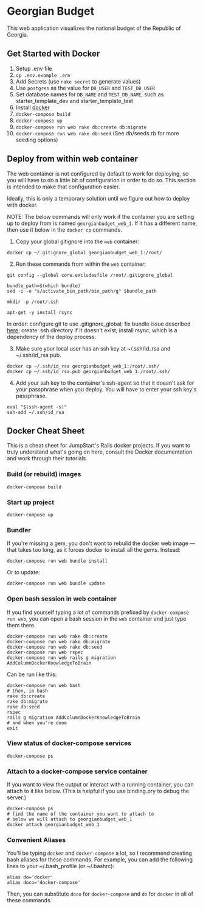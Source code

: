 # Georgian Budget

This web application visualizes the national budget of the Republic of Georgia.

## Get Started with Docker
1. Setup .env file
  1. `cp .env.example .env`
  2. Add Secrets (use `rake secret` to generate values)
  3. Use `postgres` as the value for `DB_USER` and `TEST_DB_USER`
  4. Set database names for `DB_NAME` and `TEST_DB_NAME`, such as starter_template_dev and starter_template_test
2. Install [docker](https://www.docker.com/products/overview)
3. `docker-compose build`
4. `docker-compose up`
5. `docker-compose run web rake db:create db:migrate`
6. `docker-compose run web rake db:seed` (See db/seeds.rb for more seeding options)

## Deploy from within web container
The web container is not configured by default to work for deploying, so you will have to do a little bit of configuration in order to do so. This section is intended to make that configuration easier.

Ideally, this is only a temporary solution until we figure out how to deploy with docker.

NOTE: The below commands will only work if the container you are setting up to deploy from is named `georgianbudget_web_1`. If it has a different name, then use it below in the `docker cp` commands.

1. Copy your global gitignore into the `web` container:
  ```
  docker cp ~/.gitignore_global georgianbudget_web_1:/root/
  ```

2. Run these commands from within the `web` container:
  ```
  git config --global core.excludesfile /root/.gitignore_global

  bundle_path=$(which bundle)
  sed -i -e "s/activate_bin_path/bin_path/g" $bundle_path

  mkdir -p /root/.ssh

  apt-get -y install rsync
  ```

  In order: configure git to use .gitignore_global; fix bundle issue described [here](https://github.com/bundler/bundler/issues/4602#issuecomment-233619696); create .ssh directory if it doesn't exist; install rsync, which is a dependency of the deploy process.

3. Make sure your local user has an ssh key at ~/.ssh/id_rsa and ~/.ssh/id_rsa.pub.
  ```
  docker cp ~/.ssh/id_rsa georgianbudget_web_1:/root/.ssh/
  docker cp ~/.ssh/id_rsa.pub georgianbudget_web_1:/root/.ssh/
  ```

4. Add your ssh key to the container's ssh-agent so that it doesn't ask for your passphrase when you deploy. You will have to enter your ssh key's passphrase.

  ```
  eval "$(ssh-agent -s)"
  ssh-add ~/.ssh/id_rsa
  ```

## Docker Cheat Sheet

This is a cheat sheet for JumpStart's Rails docker projects. If you want to truly understand what's going on here, consult the Docker documentation and work through their tutorials.

### Build (or rebuild) images

`docker-compose build`

### Start up project

`docker-compose up`

### Bundler

If you're missing a gem, you don't want to rebuild the docker web image — that takes too long, as it forces docker to install all the gems. Instead:

`docker-compose run web bundle install`

Or to update:

`docker-compose run web bundle update`

### Open bash session in web container

If you find yourself typing a lot of commands prefixed by `docker-compose run web`, you can open a bash session in the `web` container and just type them there.

```
docker-compose run web rake db:create
docker-compose run web rake db:migrate
docker-compose run web rake db:seed
docker-compose run web rspec
docker-compose run web rails g migration AddColumnDockerKnowledgeToBrain
```

Can be run like this:

```
docker-compose run web bash
# then, in bash
rake db:create
rake db:migrate
rake db:seed
rspec
rails g migration AddColumnDockerKnowledgeToBrain
# and when you're done
exit
```

### View status of docker-compose  services

`docker-compose ps`

### Attach to a docker-compose service container

If you want to view the output or interact with a running container, you can attach to it like below. (This is helpful if you use binding.pry to debug the server.)

```
docker-compose ps
# find the name of the container you want to attach to
# below we will attach to georgianbudget_web_1
docker attach georgianbudget_web_1
```

### Convenient Aliases

You'll be typing `docker` and `docker-compose` a lot, so I recommend creating bash aliases for these commands. For example, you can add the following lines to your ~/.bash_profile (or ~/.bashrc):

```
alias do='docker'
alias doco='docker-compose'
```

Then, you can substitute `doco` for `docker-compose` and `do` for `docker` in all of these commands.
